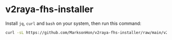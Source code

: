 # v2raya-fhs-installer

Install `jq`, `curl` and `bash` on your system, then run this command:

```bash
curl -sL https://github.com/MarksonHon/v2raya-fhs-installer/raw/main/v2raya-fhs-installer.sh | sudo bash
```
